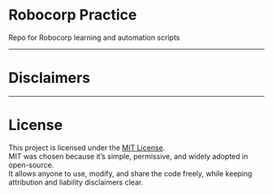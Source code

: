 # Robocorp Practice
Repo for Robocorp learning and automation scripts

------
# Disclaimers

------
# License
This project is licensed under the [MIT License](./LICENSE).  
MIT was chosen because it’s simple, permissive, and widely adopted in open-source.  
It allows anyone to use, modify, and share the code freely, while keeping attribution and liability disclaimers clear.